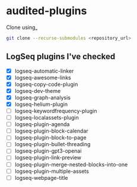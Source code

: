 # audited-plugins
Clone using„

```bash
git clone --recurse-submodules <repository_url>
```

## LogSeq plugins I've checked

- [x] logseq-automatic-linker
- [x] logseq-awesome-links
- [x] logseq-copy-code-plugin
- [x] logseq-dev-theme
- [x] logseq-graph-analysis
- [x] logseq-helium-plugin
- [ ] logseq-keywordfrequency-plugin
- [ ] logseq-localassets-plugin
- [ ] logseq-plugin-agenda
- [ ] logseq-plugin-block-calendar
- [ ] logseq-plugin-block-to-page
- [ ] logseq-plugin-bullet-threading
- [ ] logseq-plugin-gpt3-openai
- [ ] logseq-plugin-link-preview
- [ ] logseq-plugin-merge-nested-blocks-into-one
- [ ] logseq-plugin-multiple-assets
- [ ] logseq-webpage-title

